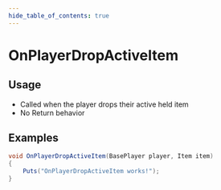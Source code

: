 ```yaml
---
hide_table_of_contents: true
---
```


# OnPlayerDropActiveItem

## Usage

* Called when the player drops their active held item
* No Return behavior

## Examples

```csharp title=""
void OnPlayerDropActiveItem(BasePlayer player, Item item)
{
    Puts("OnPlayerDropActiveItem works!");
}
```
